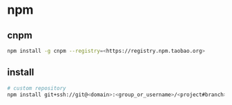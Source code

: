 # npm

## cnpm

```bash
npm install -g cnpm --registry=<https://registry.npm.taobao.org>
```

## install

```bash
# custom repository
npm install git+ssh://git@<domain>:<group_or_username>/<project#branch> -S
```
